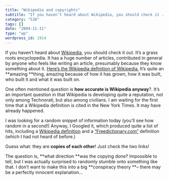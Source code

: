 ```yaml
---
title: "Wikipedia and copyrights"
subtitle: "If you haven’t heard about Wikipedia, you should check it ..."
category: "538"
tags: []
date: "2004-11-11"
type: "wp"
wordpress_id: 1914
---
```

If you haven’t heard about [Wikipedia](http://en.wikipedia.org/wiki/Main_Page), you should check it out. It’s a grass roots encyclopedia. It has a huge number of articles, contributed in general by anyone who feels like writing an article, presumably because they know something about it. [Here’s the Wikipedia definition of Wikipedia.](http://en.wikipedia.org/wiki/Wikipedia)
It’s quite an **amazing **thing, amazing because of how it has grown, how it was built, who built it and what it was built on.

One often mentioned question is **how accurate is Wikipedia anyway**?. It’s an important question in that Wikipedia is developing quite a reputation, not only among Technorati, but also among civilians. I am waiting for the first time that a Wikipedia definition is cited in the New York Times. It may have already happened.

I was looking for a random snippet of information today (you’ll see how random in a second!) Anyway, I Googled it, which produced quite a list of hits, including a [Wikipedia definition](http://en.wikipedia.org/wiki/Hair_(musical)) and a [“Freedictionary.com”](http://encyclopedia.thefreedictionary.com/Hair%20(musical)) definition (which I had not heard of before.)

Guess what: they are **copies of each other**! Just check the two links!

The question is, **what direction **was the copying done? Impossible to tell, but I was actually surprised to randomly stumble onto something like that. I don’t want to make this into a big **conspiracy theory **– there may be a perfectly innocent explanation…